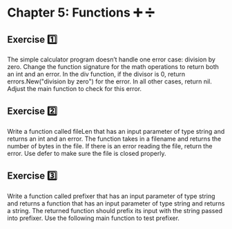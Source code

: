 # Chapter 5: Functions ➕ ➗ 

## Exercise 1️⃣
The simple calculator program doesn’t handle one error case: division by zero.
Change the function signature for the math operations to return both an int and
an error. In the div function, if the divisor is 0, return errors.New("division
by zero") for the error. In all other cases, return nil. Adjust the main function
to check for this error.

## Exercise 2️⃣
Write a function called fileLen that has an input parameter of type string and
returns an int and an error. The function takes in a filename and returns the
number of bytes in the file. If there is an error reading the file, return the error.
Use defer to make sure the file is closed properly.

## Exercise 3️⃣	
Write a function called prefixer that has an input parameter of type string
and returns a function that has an input parameter of type string and returns a
string. The returned function should prefix its input with the string passed into
prefixer. Use the following main function to test prefixer.
